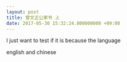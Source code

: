 ```yaml
---
layout: post
title: 曾文正公家书 上
date: 2017-05-30 15:32:24.000000000 +09:00
---
```


I just want to test if it is because the language

english and chinese



